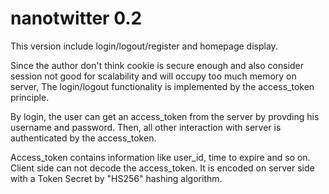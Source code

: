 # nanotwitter 0.2

This version include login/logout/register and homepage display.

Since the author don't think cookie is secure enough and also consider session not good for scalability and will occupy too much memory on server, The login/logout functionality is implemented by the access_token principle.

By login, the user can get an access_token from the server by provding his username and password.
Then, all other interaction with server is authenticated by the access_token.

Access_token contains information like user_id, time to expire and so on. Client side can not decode the access_token. It is encoded on server side with a Token Secret by  "HS256" hashing algorithm.

